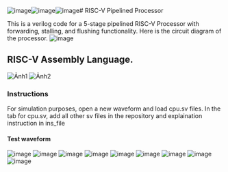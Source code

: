 ![image](https://github.com/Vietngo2748/RICS-V-simple-core/assets/150679207/4c4e88dc-3336-4915-b783-40184b060e94)![image](https://github.com/Vietngo2748/RICS-V-simple-core/assets/150679207/67786e86-fb0d-4f80-8d14-e71a31138fd0)![image](https://github.com/Vietngo2748/RICS-V-simple-core/assets/150679207/f5b2d817-f17a-48c0-a240-db1ea87c8afb)# RISC-V Pipelined Processor

This is a verilog code for a 5-stage pipelined RISC-V Processor with forwarding, stalling, and flushing functionality. Here is the circuit diagram of the processor.
![image](https://github.com/Vietngo2748/RICS-V-simple-core/assets/150679207/a37ce356-e9f9-4c6c-a001-6ab8ba0168ab)




## RISC-V Assembly Language. 
![Ảnh1](https://github.com/Vietngo2748/RICS-V-simple-core/assets/150679207/2428d09b-d6a1-4c81-962b-0c6e0980929a)
![Ảnh2](https://github.com/Vietngo2748/RICS-V-simple-core/assets/150679207/b0614e91-e0d9-4a5d-b7a4-d08ffee7d511)

### Instructions
For simulation purposes, open a new waveform and load cpu.sv files. In the tab for cpu.sv, add all other sv files in the repository and explaination instruction in ins_file

#### Test waveform
![image](https://github.com/Vietngo2748/RICS-V-simple-core/assets/150679207/b62b19bc-db21-4b1f-b40f-8492cbc89b21)
![image](https://github.com/Vietngo2748/RICS-V-simple-core/assets/150679207/f881e2c3-14f0-4ef5-a299-2186fd0faa4c)
![image](https://github.com/Vietngo2748/RICS-V-simple-core/assets/150679207/56e54865-0e3e-41a9-944d-e0ebf5fd08cb)
![image](https://github.com/Vietngo2748/RICS-V-simple-core/assets/150679207/51243196-3507-4385-8055-ecdc594bcb96)
![image](https://github.com/Vietngo2748/RICS-V-simple-core/assets/150679207/35ac0d0e-9761-4e67-9c6b-a267b2db1bfd)
![image](https://github.com/Vietngo2748/RICS-V-simple-core/assets/150679207/83ce05c2-7744-4165-a2b7-e802917367ed)
![image](https://github.com/Vietngo2748/RICS-V-simple-core/assets/150679207/b27fed67-c4dc-478b-bc13-bf10267b5e0e)
![image](https://github.com/Vietngo2748/RICS-V-simple-core/assets/150679207/85955562-9e41-4188-b28a-6b516f6cef18)
![image](https://github.com/Vietngo2748/RICS-V-simple-core/assets/150679207/19750014-aa06-46f3-8342-b6e0f95937e6)











